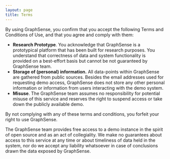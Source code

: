 ```yaml
---
layout: page
title: Terms
---
```


By using GraphSense, you confirm that you accept the following Terms and Conditions of Use, and that you agree and comply with them:

  * **Research Prototype**. You acknowledge that GraphSense is a prototypical platform that has been built for research purposes. You understand that correctness of data and system functionality is provided on a best-effort  basis but cannot be not guaranteed by GraphSense team.
  * **Storage of (personal) information.** All data-points within GraphSense are gathered from public sources. Besides the email addresses used for requesting demo access, GraphSense does not store any other personal information or information from users interacting with the demo system.
  * **Misuse**. The GraphSense team assumes no responsibility for potential misuse of this service and reserves the right to suspend access or take down the publicly available demo.

By not complying with any of these terms and conditions, you forfeit your right to use GraphSense.

The GraphSense team provides free access to a demo instance in the spirit of open source and as an act of collegiality. We make no guarantees about access to this service at any time or about timeliness of data held in the system, nor do we accept any liability whatsoever in case of conclusions drawn the data exposed by GraphSense.
